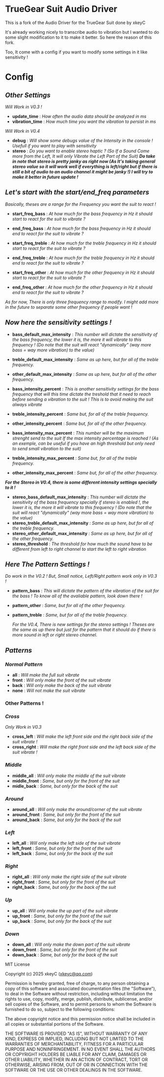 # TrueGear Suit Audio Driver

This is a fork of the Audio Driver for the TrueGear Suit done by xkeyC

It's already working nicely to transcribe audio to vibration but I wanted to do some slight modification to it to make it better. So here the reason of this fork.

Too, It come with a config if you want to modify some settings in it like sensitivity !

# Config
## *Other Settings*
*Will Work in V0.3 !*

- **update_time** : *How often the audio data should be analyzed in ms*
- **vibration_time** : *How much time you want the vibration to persist in ms*


*Will Work in V0.4*
- **debug** : *Will show some debugs value of the Intensity in the console ! Usefull if you want to play with sensitivity*
- **stereo** : *Do you want to enable stereo haptic ? (So If a Sound Come more from the Left, It will only Vibrate the Left Part of the Suit)* ***Do take in note that stereo is pretty janky as right now (As It's taking general stereo value so it will work well if everything is left/right but if there is still a bit of audio to an audio channel it might be janky !) I will try to make it better in future update !***
## *Let's start with the start/end_freq parameters*
*Basically, theses are a range for the Frequency you want the suit to react !*

- **start_freq_bass** : *At how much for the bass frequency in Hz it should start to react for the suit to vibrate ?*
- **end_freq_bass** : *At how much for the bass frequency in Hz it should end to react for the suit to vibrate ?*

- **start_freq_treble** : *At how much for the treble frequency in Hz it should start to react for the suit to vibrate ?*
- **end_freq_treble** : *At how much for the treble frequency in Hz it should end to react for the suit to vibrate ?*

- **start_freq_other** : *At how much for the other frequency in Hz it should start to react for the suit to vibrate ?*
- **end_freq_other** : *At how much for the other frequency in Hz it should end to react for the suit to vibrate ?*

*As for now, There is only three frequency range to modify. I might add more in the future to separate some other frequency if people want !*

## *Now here the sensitivity settings !*

- **bass_default_max_intensity** : *This number will dictate the sensitivity of the bass frequency, the lower it is, the more it will vibrate to this frequency ! (Do note that the suit will react "dynamically" (way more bass = way more vibration) to the value)*
- **treble_default_max_intensity** : *Same as up here, but for all of the treble frequency.*
- **other_default_max_intensity** : *Same as up here, but for all of the other frequency.*


- **bass_intensity_percent** : *This is another sensitivity settings for the bass frequency that will this time dictate the treshold that it need to reach before sending a vibration to the suit ! This is to avoid making the suit always vibrate*
- **treble_intensity_percent** : *Same but, for all of the treble frequency.*
- **other_intensity_percent** : *Same but, for all of the other frequency.*


- **bass_intensity_max_percent** : *This number will be the maximum strenght send to the suit If the max intensity percentage is reached ! (As an exemple, can be useful if you have an high threshold but only need to send small vibration to the suit)*
- **treble_intensity_max_percent** : *Same but, for all of the treble frequency.*
- **other_intensity_max_percent** : *Same but, for all of the other frequency.*

***For the Stereo in V0.4, there is some different intensity settings specially to it !***

- **stereo_bass_default_max_intensity** : *This number will dictate the sensitivity of the bass frequency specially if stereo is enabled !, the lower it is, the more it will vibrate to this frequency ! (Do note that the suit will react "dynamically" (way more bass = way more vibration) to the value)*
- **stereo_treble_default_max_intensity** : *Same as up here, but for all of the treble frequency.*
- **stereo_other_default_max_intensity** : *Same as up here, but for all of the other frequency.*
- **stereo_threshold** : *The threshold for how much the sound have to be different from left to right channel to start the left to right vibration*


## *Here The Pattern Settings !*
*Do work in the V0.2 ! But, Small notice, Left/Right pattern work only in V0.3 !*

- **pattern_bass** : *This will dictate the pattern of the vibration of the suit for the bass ! To know all of the avaliable pattern, look down there !*
- **pattern_other** : *Same, but for all of the other frequency.*
- **pattern_treble** : *Same, but for all of the treble frequency.*

  *For the V0.4, There is new settings for the stereo settings ! Theses are the same as up there but just for the pattern that it should do if there is more sound in left or right stereo channel.*

## *Patterns*

### *Normal Pattern*

- **all** : *Will make the full suit vibrate*
- **front** : *Will only make the front of the suit vibrate*
- **back** : *Will only make the back of the suit vibrate*
- **none** : *Will not make the suit vibrate*

### Other Patterns !

### *Cross*
*Only Work in V0.3*
- **cross_left** : *Will make the left front side and the right back side of the suit vibrate !*
- **cross_right** : *Will make the right front side and the left back side of the suit vibrate !*

### *Middle*

- **middle_all** : *Will only make the middle of the suit vibrate*
- **middle_front** : *Same, but only for the front of the suit*
- **midle_back** : *Same, but only for the back of the suit*

### *Around*

- **around_all** : *Will only make the around/corner of the suit vibrate*
- **around_front** : *Same, but only for the front of the suit*
- **around_back** : *Same, but only for the back of the suit*

### *Left*

- **left_all** : *Will only make the left side of the suit vibrate*
- **left_front** : *Same, but only for the front of the suit*
- **left_back** : *Same, but only for the back of the suit*

### *Right*

- **right_all** : *Will only make the right side of the suit vibrate*
- **right_front** : *Same, but only for the front of the suit*
- **right_back** : *Same, but only for the back of the suit*

### *Up*

- **up_all** : *Will only make the up part of the suit vibrate*
- **up_front** : *Same, but only for the front of the suit*
- **up_back** : *Same, but only for the back of the suit*

### *Down*

- **down_all** : *Will only make the down part of the suit vibrate*
- **down_front** : *Same, but only for the front of the suit*
- **down_back** : *Same, but only for the back of the suit*


MIT License

Copyright (c) 2025 xkeyC (xkeyc@qq.com)

Permission is hereby granted, free of charge, to any person obtaining a copy
of this software and associated documentation files (the "Software"), to deal
in the Software without restriction, including without limitation the rights
to use, copy, modify, merge, publish, distribute, sublicense, and/or sell
copies of the Software, and to permit persons to whom the Software is
furnished to do so, subject to the following conditions:

The above copyright notice and this permission notice shall be included in all
copies or substantial portions of the Software.

THE SOFTWARE IS PROVIDED "AS IS", WITHOUT WARRANTY OF ANY KIND, EXPRESS OR
IMPLIED, INCLUDING BUT NOT LIMITED TO THE WARRANTIES OF MERCHANTABILITY,
FITNESS FOR A PARTICULAR PURPOSE AND NONINFRINGEMENT. IN NO EVENT SHALL THE
AUTHORS OR COPYRIGHT HOLDERS BE LIABLE FOR ANY CLAIM, DAMAGES OR OTHER
LIABILITY, WHETHER IN AN ACTION OF CONTRACT, TORT OR OTHERWISE, ARISING FROM,
OUT OF OR IN CONNECTION WITH THE SOFTWARE OR THE USE OR OTHER DEALINGS IN THE
SOFTWARE.
